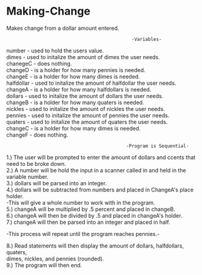 # Making-Change
Makes change from a dollar amount entered.    

                                                  -Variables-

number - used to hold the users value.    
dimes - used to initalize the amount of dimes the user needs.  
chanegeC - does nothing.  
changeD - is a holder for how many pennies is needed.  
changeE - is a holder for how many dimes is needed.  
halfdollar - used to initalize the amount of halfdollar the user needs.  
changeA - is a holder for how many halfdollars is needed.  
dollars - used to initalize the amount of dollars the user needs.   
changeB - is a holder for how many quaters is needed.   
nickles - used to initalize the amount of nickles the user needs.   
pennies - used to initalize the amount of pennies the user needs.   
quaters - used to initalize the amount of quaters the user needs.   
changeC - is a holder for how many dimes is needed.   
changeF - does nothing. 

                                                -Program is Sequential-
                                               
1.) The user will be prompted to enter the amount of dollars and ccents that need to be broke down.  
2.) A number will be hold the input in a scanner called in and held in the variable number.   
3.) dollars will be parsed into an integer.    
4.) dollars will be subtracted from numbers and placed in ChangeA's place holder.   
   -This will give a whole number to work with in the program.  
5.) changeA will be multiplied by .5 percent and placed in changeB.    
6.) changeA will then be divided by .5 and placed in changeA's holder.     
7.) changeA will then be parsed into an integer and placed in half.        

-This process will repeat until the program reaches pennies.-   

8.) Read statements will then display the amount of dollars, halfdollars, quaters,  
dimes, nickles, and pennies (rounded).     
9.) The program will then end.
  
